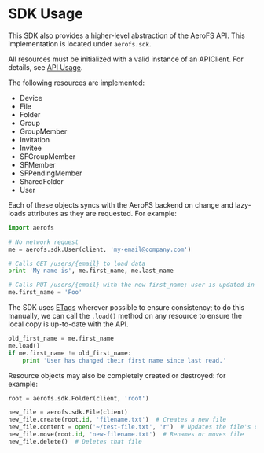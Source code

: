 # SDK Usage

This SDK also provides a higher-level abstraction of the AeroFS API. This
implementation is located under `aerofs.sdk`.

All resources must be initialized with a valid instance of an APIClient. For
details, see [API Usage](examples/usage.api.md).

The following resources are implemented:

* Device
* File
* Folder
* Group
* GroupMember
* Invitation
* Invitee
* SFGroupMember
* SFMember
* SFPendingMember
* SharedFolder
* User

Each of these objects syncs with the AeroFS backend on change and lazy-loads
attributes as they are requested. For example:

```python
import aerofs

# No network request
me = aerofs.sdk.User(client, 'my-email@company.com')

# Calls GET /users/{email} to load data
print 'My name is', me.first_name, me.last_name

# Calls PUT /users/{email} with the new first_name; user is updated in backend
me.first_name = 'Foo'
```

The SDK uses [ETags](https://developers.aerofs.com/api/en/1.3/#overview_etags)
wherever possible to ensure consistency; to do this manually, we can call the
`.load()` method on any resource to ensure the local copy is up-to-date with
the API.

```python
old_first_name = me.first_name
me.load()
if me.first_name != old_first_name:
    print 'User has changed their first name since last read.'
```

Resource objects may also be completely created or destroyed: for example:

```python
root = aerofs.sdk.Folder(client, 'root')

new_file = aerofs.sdk.File(client)
new_file.create(root.id, 'filename.txt')  # Creates a new file
new_file.content = open('~/test-file.txt', 'r')  # Updates the file's contents
new_file.move(root.id, 'new-filename.txt')  # Renames or moves file
new_file.delete()  # Deletes that file
```
